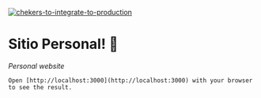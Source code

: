 [![chekers-to-integrate-to-production](https://github.com/pablodelfante/works-next-app/actions/workflows/demo.yml/badge.svg)](https://github.com/pablodelfante/works-next-app/actions/workflows/demo.yml)

# Sitio Personal! 🚀
_Personal website_


```
Open [http://localhost:3000](http://localhost:3000) with your browser to see the result.
